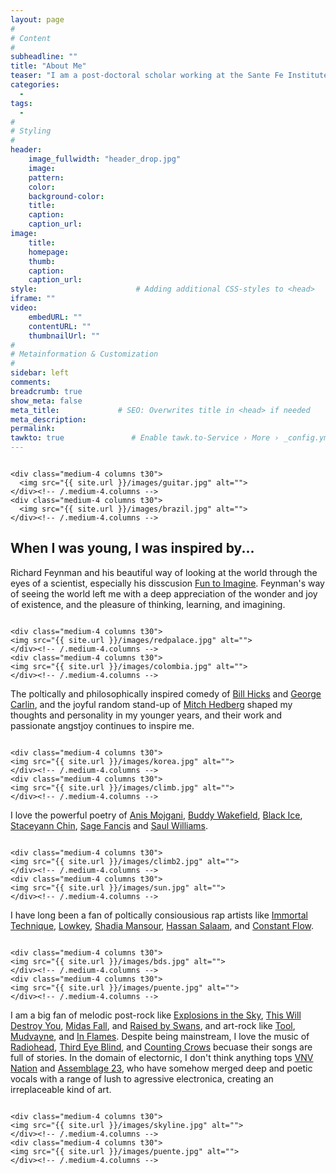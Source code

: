 ```yaml
---
layout: page
#
# Content
#
subheadline: ""
title: "About Me"
teaser: "I am a post-doctoral scholar working at the Sante Fe Institute and the University of California, Davis. I work on a variety of topics at the intersection of applied anthropology, social justice, dynamical modeling of cultural evolutionary processes, human behavioral ecology, genetics, and Bayesian statistical modeling..."
categories:
  - 
tags:
  - 
#
# Styling
#
header:
    image_fullwidth: "header_drop.jpg"
    image:
    pattern:
    color:
    background-color: 
    title:
    caption:
    caption_url:
image:
    title:
    homepage:
    thumb:
    caption:
    caption_url:
style:                      # Adding additional CSS-styles to <head>
iframe: ""
video:
    embedURL: ""
    contentURL: ""
    thumbnailUrl: ""
#
# Metainformation & Customization
#
sidebar: left
comments: 
breadcrumb: true
show_meta: false
meta_title:             # SEO: Overwrites title in <head> if needed
meta_description:
permalink:
tawkto: true               # Enable tawk.to-Service › More › _config.yml
---
```

<div class="row">
    <div class="medium-8 columns t30">
    <img src="{{ site.url }}/images/scuba.jpg" alt="">
    </div><!-- /.medium-8.columns -->

    <div class="medium-4 columns t30">
      <img src="{{ site.url }}/images/guitar.jpg" alt="">  
    </div><!-- /.medium-4.columns -->
    <div class="medium-4 columns t30">
      <img src="{{ site.url }}/images/brazil.jpg" alt="">
    </div><!-- /.medium-4.columns -->
</div><!-- /.row -->

## When I was young, I was inspired by...

Richard Feynman and his beautiful way of looking at the world through the eyes of a scientist, especially his disscusion [Fun to Imagine][1].  Feynman's way of seeing the world left me with a deep appreciation of the wonder and joy of existence, and the pleasure of thinking, learning, and imagining.  

<div class="row">
    <div class="medium-8 columns t30">
    <img src="{{ site.url }}/images/arguileh.jpg" alt="">
    </div><!-- /.medium-8.columns -->
    
    <div class="medium-4 columns t30">
    <img src="{{ site.url }}/images/redpalace.jpg" alt="">  
    </div><!-- /.medium-4.columns -->
    <div class="medium-4 columns t30">
    <img src="{{ site.url }}/images/colombia.jpg" alt="">
    </div><!-- /.medium-4.columns -->
    
</div><!-- /.row -->

The poltically and philosophically inspired comedy of [Bill Hicks][2] and [George Carlin][3], and the joyful random stand-up of [Mitch Hedberg][3] shaped my thoughts and personality in my younger years, and their work and passionate angstjoy continues to inspire me.

<div class="row">
    <div class="medium-8 columns t30">
    <img src="{{ site.url }}/images/iceland.jpg" alt="">
    </div><!-- /.medium-8.columns -->
    
    <div class="medium-4 columns t30">
    <img src="{{ site.url }}/images/korea.jpg" alt="">  
    </div><!-- /.medium-4.columns -->
    <div class="medium-4 columns t30">
    <img src="{{ site.url }}/images/climb.jpg" alt="">  
    </div><!-- /.medium-4.columns -->
    
</div><!-- /.row -->

I love the powerful poetry of [Anis Mojgani][5],  [Buddy Wakefield][6], [Black Ice][7], [Staceyann Chin][9], [Sage Fancis][15] and [Saul Williams][8].


<div class="row">
    <div class="medium-8 columns t30">
    <img src="{{ site.url }}/images/drysuit.jpg" alt="">
    </div><!-- /.medium-8.columns -->
    
    <div class="medium-4 columns t30">
    <img src="{{ site.url }}/images/climb2.jpg" alt="">  
    </div><!-- /.medium-4.columns -->
    <div class="medium-4 columns t30">
    <img src="{{ site.url }}/images/sun.jpg" alt="">  
    </div><!-- /.medium-4.columns -->
    
</div><!-- /.row -->

I have long been a fan of poltically consiousious rap artists like [Immortal Technique][11], [Lowkey][12], [Shadia Mansour][10], [Hassan Salaam][13], and [Constant Flow][14]. 

<div class="row">
    <div class="medium-8 columns t30">
    <img src="{{ site.url }}/images/snake.jpg" alt="">
    </div><!-- /.medium-8.columns -->
    
    <div class="medium-4 columns t30">
    <img src="{{ site.url }}/images/bds.jpg" alt="">  
    </div><!-- /.medium-4.columns -->
    <div class="medium-4 columns t30">
    <img src="{{ site.url }}/images/puente.jpg" alt="">  
    </div><!-- /.medium-4.columns -->
    
</div><!-- /.row -->

I am a big fan of melodic post-rock like [Explosions in the Sky][16], [This Will Destroy You][17], [Midas Fall][18], and [Raised by Swans][19], and art-rock like [Tool][20], [Mudvayne][21], and [In Flames][22]. Despite being mainstream, I love the music of [Radiohead][23], [Third Eye Blind][24], and [Counting Crows][25] becuase their songs are full of stories. In the domain of electornic, I don't think anything tops [VNV Nation][26] and [Assemblage 23][27], who have somehow merged deep and poetic vocals with a range of lush to agressive electronica, creating an irreplaceable kind of art. 

<div class="row">
    <div class="medium-8 columns t30">
    <img src="{{ site.url }}/images/snake.jpg" alt="">
    </div><!-- /.medium-8.columns -->
    
    <div class="medium-4 columns t30">
    <img src="{{ site.url }}/images/skyline.jpg" alt="">  
    </div><!-- /.medium-4.columns -->
    <div class="medium-4 columns t30">
    <img src="{{ site.url }}/images/puente.jpg" alt="">  
    </div><!-- /.medium-4.columns -->
    
</div><!-- /.row -->

 [1]: https://www.youtube.com/watch?v=4zZbX_9ru9U
 [2]: https://www.youtube.com/watch?v=gG3TwjjfhBU
 [3]: https://www.youtube.com/watch?v=7W33HRc1A6c
 [4]: https://www.youtube.com/watch?v=J-zFQ9fOTSU
 [5]: https://www.youtube.com/watch?v=0qDtHdloK44
 [6]: https://www.youtube.com/watch?v=-objnLpZ5ko
 [7]: https://www.youtube.com/watch?v=tRn4A3K9VzE
 [8]: https://www.youtube.com/watch?v=jzY2-GRDiPM
 [9]: https://www.youtube.com/watch?v=8t-ajU2defo
 [10]: https://www.youtube.com/watch?v=21OXQ4m1-Bo
 [11]: http://www.youtube.com/watch?v=BrQ1jsRYXtU&t=7m31s
 [12]: http://www.youtube.com/watch?v=gSKbyMVWnpY&t=36m39s
 [13]: https://www.youtube.com/watch?v=_a7jdtqDqGY
 [14]: https://www.youtube.com/watch?v=RPdvk9VdoNg
 [15]: https://www.youtube.com/watch?v=VvekEUR2GqI
 [16]: https://www.youtube.com/watch?v=Ziw4yd5R0QI
 [17]: https://www.youtube.com/watch?v=mYsbZbAKnAg
 [18]: https://www.youtube.com/watch?v=K7MudAylG6c
 [19]: https://www.youtube.com/watch?v=Fp1fRIKnpuA
 [20]: https://www.youtube.com/watch?v=UhjG47gtMCo
 [21]: https://www.youtube.com/watch?v=9nVvojfQVBY
 [22]: https://www.youtube.com/watch?v=EJojO8gNunI
 [23]: https://www.youtube.com/watch?v=8nTFjVm9sTQ
 [24]: https://www.youtube.com/watch?v=_xk-nKh3t2Y
 [25]: https://www.youtube.com/watch?v=Xdt58T366xw
 [26]: https://www.youtube.com/watch?v=nc84Hx2RJMA
 [27]: https://www.youtube.com/watch?v=GHs4d-LIGlY
